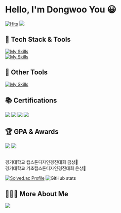 # Hello, I'm Dongwoo You 😀

<div>

[![Hits](https://hits.seeyoufarm.com/api/count/incr/badge.svg?url=https%3A%2F%2Fgithub.com%2Ffbehddn&count_bg=%23575B54&title_bg=%23020202&icon=github.svg&icon_color=%23E7E7E7&title=hits&edge_flat=false)](https://hits.seeyoufarm.com)
<a href="mailto:06110611tom@gmail.com" target="_blank" style="display: inline-block;">
<img src="https://img.shields.io/badge/Gmail-EA4335.svg?style=round&logo=Gmail&logoColor=white"/>
</a> 
</div>

## 🚀 Tech Stack & Tools
[![My Skills](https://skillicons.dev/icons?i=java,spring,mysql,redis)](https://skillicons.dev)  
[![My Skills](https://skillicons.dev/icons?i=idea,docker,postman,aws,vscode)](https://skillicons.dev)

## 👫 Other Tools
[![My Skills](https://skillicons.dev/icons?i=git,notion,discord)](https://skillicons.dev)

## 📚 Certifications
<div>
<img src="https://img.shields.io/badge/CSTS(FL)-3776AB?style=for-the-badge"> 
<img src="https://img.shields.io/badge/SQLD-FD5F07?style=for-the-badge">
<img src="https://img.shields.io/badge/OPIc(IH)-4CAF50?style=for-the-badge"> 
<img src="https://img.shields.io/badge/TOPCIT(LV3)-FF0000?style=for-the-badge"> 
</div>

## 🏆 GPA & Awards
<div>
<img src="https://img.shields.io/badge/GPA-3.89/4.5-2D8CFF?style=for-the-badge">
<img src="https://img.shields.io/badge/Major GPA-4.02/4.5-FF6347?style=for-the-badge">
<p>
<br>
경기대학교 캡스톤디자인경진대회 금상🥇
<br>
경기대학교 기초캡스톤디자인경진대회 은상🥈
</p>
</div>

<div>
  
[![Solved.ac Profile](http://mazassumnida.wtf/api/v2/generate_badge?boj=2000ydw)](https://solved.ac/2000ydw) 
![GitHub stats](https://github-readme-stats.vercel.app/api?username=fbehddn&show_icons=true&theme=transparent)
</div>

## 🧑🏻‍💻 More About Me

<a href="https://velog.io/@dw_db/posts" target="_blank" style="display: inline-block;">
<img src="https://img.shields.io/badge/Velog-20C997.svg?style=round&logo=Velog&logoColor=white"/>
</a>
